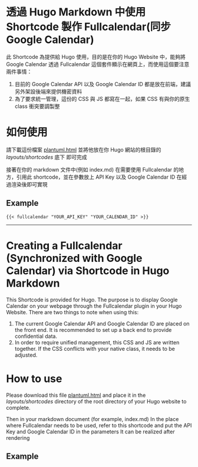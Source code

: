 # 透過 Hugo Markdown 中使用 Shortcode 製作 Fullcalendar(同步 Google Calendar)

此 Shortcode 為提供給 Hugo 使用，目的是在你的 Hugo Website 中，能夠將 Google Calendar 透過 Fullcalendar 這個套件顯示在網頁上，而使用這個要注意兩件事情：

1. 目前的 Google Calendar API 以及 Google Calendar ID 都是放在前端，建議另外架設後端來提供機密資料
2. 為了要求統一管理，這份的 CSS 與 JS 都寫在一起，如果 CSS 有與你的原生 class 衝突要調製整

# 如何使用
請下載這份檔案 [plantuml.html](https://github.com/yoyoshenTW/hugo-shortcode-fullcalendar/blob/main/layouts/shortcodes/fullcalendar.html)
並將他放在你 Hugo 網站的根目錄的 *layouts/shortcodes* 底下
即可完成

接著在你的 markdown 文件中(例如 index.md)
在需要使用 Fullcalendar 的地方，引用此 shortcode，並在參數放上 API Key 以及 Google Calendar ID
在經過渲染後即可實現

## Example
```
{{< fullcalendar "YOUR_API_KEY" "YOUR_CALENDAR_ID" >}}
```
<hr/>

# Creating a Fullcalendar (Synchronized with Google Calendar) via Shortcode in Hugo Markdown

This Shortcode is provided for Hugo. The purpose is to display Google Calendar on your webpage through the Fullcalendar plugin in your Hugo Website. There are two things to note when using this:

1.  The current Google Calendar API and Google Calendar ID are placed on the front end. It is recommended to set up a back end to provide confidential data.
2.  In order to require unified management, this CSS and JS are written together. If the CSS conflicts with your native class, it needs to be adjusted.

# How to use

Please download this file [plantuml.html](https://github.com/yoyoshenTW/hugo-shortcode-fullcalendar/blob/main/layouts/shortcodes/fullcalendar.html)
and place it in the *layouts/shortcodes* directory of the root directory of your Hugo website
to complete.

Then in your markdown document (for example, index.md)
In the place where Fullcalendar needs to be used, refer to this shortcode and put the API Key and Google Calendar ID in the parameters
It can be realized after rendering

## Example

